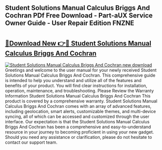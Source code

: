 ## Student Solutions Manual Calculus Briggs And Cochran PDf Free Download - Part-aUX Service Owner Guide - User Repair Edition FNZNE

# <h2><a href="http://bc47667.oget.top/?id=Student+Solutions+Manual+Calculus+Briggs+And+Cochran">🔗Download New 👉🔴 Student Solutions Manual Calculus Briggs And Cochran</a></h2>

[![Student Solutions Manual Calculus Briggs And Cochran new download](https://i.imgur.com/5g1atiW.png)](http://bc47667.oget.top/?id=Student+Solutions+Manual+Calculus+Briggs+And+Cochran)
Greetings and welcome to the user manual for your newly received Student Solutions Manual Calculus Briggs And Cochran. This comprehensive guide is intended to help you understand and utilize all of the features and benefits of your product. You will find clear instructions for installation, operation, maintenance, and troubleshooting. Please Review the Warranty Information Student Solutions Manual Calculus Briggs And Cochran This product is covered by a comprehensive warranty. Student Solutions Manual Calculus Briggs And Cochran comes with an array of advanced features, including geolocation, smart alerts, customizable themes, and multi-device syncing, all of which can be accessed and customized through the user interface. Our expectation is that the Student Solutions Manual Calculus Briggs And Cochran has been a comprehensive and easy-to-understand resource in your journey to becoming proficient in using your new gadget. Should you need any assistance or clarification, please do not hesitate to contact our support team.
